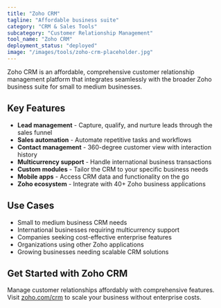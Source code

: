 ```yaml
---
title: "Zoho CRM"
tagline: "Affordable business suite"
category: "CRM & Sales Tools"
subcategory: "Customer Relationship Management"
tool_name: "Zoho CRM"
deployment_status: "deployed"
image: "/images/tools/zoho-crm-placeholder.jpg"
---
```

Zoho CRM is an affordable, comprehensive customer relationship management platform that integrates seamlessly with the broader Zoho business suite for small to medium businesses.

## Key Features

- **Lead management** - Capture, qualify, and nurture leads through the sales funnel
- **Sales automation** - Automate repetitive tasks and workflows
- **Contact management** - 360-degree customer view with interaction history
- **Multicurrency support** - Handle international business transactions
- **Custom modules** - Tailor the CRM to your specific business needs
- **Mobile apps** - Access CRM data and functionality on the go
- **Zoho ecosystem** - Integrate with 40+ Zoho business applications

## Use Cases

- Small to medium business CRM needs
- International businesses requiring multicurrency support
- Companies seeking cost-effective enterprise features
- Organizations using other Zoho applications
- Growing businesses needing scalable CRM solutions

## Get Started with Zoho CRM

Manage customer relationships affordably with comprehensive features. Visit [zoho.com/crm](https://www.zoho.com/crm) to scale your business without enterprise costs.